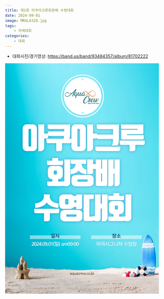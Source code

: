 ```yaml
---
title: 제1회 아쿠아크루회장배 수영대회
date: 2024-09-01
image: MRGL6328.jpg
tags:
    - 자체대회
categories:
    - 대회
---
```


- 대회사진/경기영상: https://band.us/band/93484357/album/81702222

![](poster.jpg)
